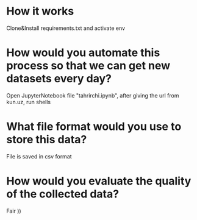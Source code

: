 # How it works

Clone&Install requirements.txt and activate env

# How would you automate this process so that we can get new datasets every day?

Open JupyterNotebook file "tahrirchi.ipynb", after giving the url from kun.uz, run shells

# What file format would you use to store this data?

File is saved in csv format

# How would you evaluate the quality of the collected data?

Fair ))
